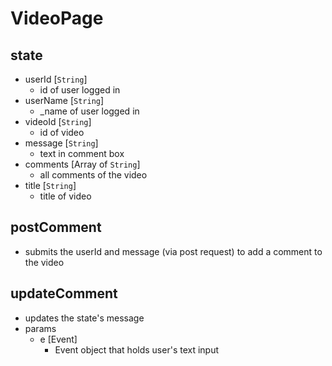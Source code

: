 # VideoPage

## state

- userId [`String`]
    - id of user logged in
- userName [`String`]
    - _name of user logged in
- videoId  [`String`]
    - id of video
- message [`String`]
    - text in comment box
- comments [Array of `String`]
    - all comments of the video
- title [`String`]
    - title of video

## postComment

- submits the userId and message (via post request) to add a comment to the video

## updateComment

- updates the state's message
- params
  - e [Event]
    - Event object that holds user's text input